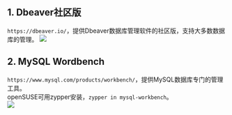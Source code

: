 ## 1. Dbeaver社区版
`https://dbeaver.io/`，提供Dbeaver数据库管理软件的社区版，支持大多数数据库的管理。
![](https://dbeaver.io/wp-content/uploads/2018/03/data_edit-450x220.png)

## 2. MySQL Wordbench
`https://www.mysql.com/products/workbench/`，提供MySQL数据库专门的管理工具。  
openSUSE可用zypper安装，`zypper in mysql-workbench`。  
![](https://ftp.bmp.ovh/imgs/2021/01/a49fab5a5a2acaa0.gif)
